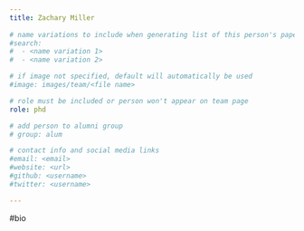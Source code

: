 ```yaml
---
title: Zachary Miller
 
# name variations to include when generating list of this person's papers
#search:
#  - <name variation 1>
#  - <name variation 2>

# if image not specified, default will automatically be used
#image: images/team/<file name>

# role must be included or person won't appear on team page
role: phd

# add person to alumni group
# group: alum

# contact info and social media links
#email: <email>
#website: <url>
#github: <username>
#twitter: <username>

---
```


#bio


